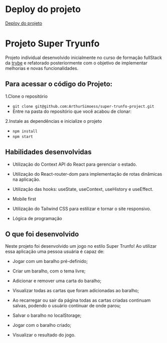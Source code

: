 # Deploy do projeto

[Deploy do projeto](https://super-auau-trunfo-hp800roe6-arthursimoess.vercel.app/)

# Projeto Super Tryunfo

Projeto individual desenvolvido inicialmente no curso de formação fullStack da [trybe](https://www.betrybe.com/) e refatorado posteriormente com o objetivo de implementar melhorias e novas funcionalidades.

## Para acessar o código do Projeto:

1.Clone o repositório

* `git clone git@github.com:ArthurSimoess/super-trunfo-project.git`
* Entre na pasta do repositório que você acabou de clonar:

2.Instale as dependências e inicialize o projeto

* `npm install`
* `npm start`

## Habilidades desenvolvidas

* Utilização do Context API do React para gerenciar o estado.

* Utilização do React-router-dom para implementação de rotas dinâmicas na aplicação.

* Utilização das hooks: useState, useContext, useHistory e useEffect.

* Mobile first

* Utilização do Tailwind CSS para estilizar e tornar o site responsivo.

* Lógica de programação

## O que foi desenvolvido

Neste projeto foi desenvolvido um jogo no estilo Super Trunfo! Ao utilizar essa aplicação uma pessoa usuária é capaz de:

  * Jogar com um baralho pré-definido;

  * Criar um baralho, com o tema livre;

  * Adicionar e remover uma carta do baralho;

  * Visualizar todas as cartas que foram adicionadas ao baralho;

  * Ao recarregar ou sair da página todas as cartas criadas continuam salvas, podendo o usuário continuar de onde parou;

  * Salvar o baralho no localStorage;

  * Jogar com o baralho criado;

  * Visualizar o resultado do jogo.

